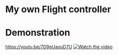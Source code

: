 # My own Flight controller

# Demonstration
https://youtu.be/7D9eUaouD7U
[![Watch the video](https://img.youtube.com/vi/T-D1KVIuvjA/maxresdefault.jpg)](https://youtu.be/7D9eUaouD7U)
